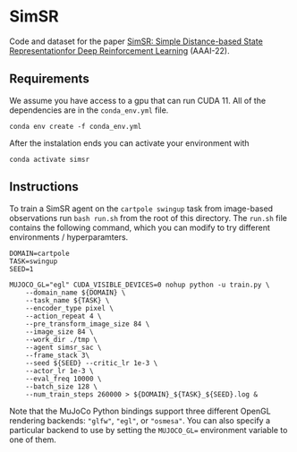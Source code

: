 # SimSR
Code and dataset for the paper [SimSR: Simple Distance-based State Representationfor Deep Reinforcement Learning]() (AAAI-22).

## Requirements
We assume you have access to a gpu that can run CUDA 11. All of the dependencies are in the `conda_env.yml` file.

```
conda env create -f conda_env.yml
```

After the instalation ends you can activate your environment with

```
conda activate simsr
```

## Instructions

To train a SimSR agent on the `cartpole swingup` task from image-based observations run `bash run.sh` from the root of this directory. The `run.sh` file contains the following command, which you can modify to try different environments / hyperparamters.

```
DOMAIN=cartpole
TASK=swingup
SEED=1

MUJOCO_GL="egl" CUDA_VISIBLE_DEVICES=0 nohup python -u train.py \
	--domain_name ${DOMAIN} \
	--task_name ${TASK} \
	--encoder_type pixel \
	--action_repeat 4 \
	--pre_transform_image_size 84 \
	--image_size 84 \
	--work_dir ./tmp \
	--agent simsr_sac \
	--frame_stack 3\
	--seed ${SEED} --critic_lr 1e-3 \
	--actor_lr 1e-3 \
	--eval_freq 10000 \
	--batch_size 128 \
	--num_train_steps 260000 > ${DOMAIN}_${TASK}_${SEED}.log &
```

Note that the MuJoCo Python bindings support three different OpenGL rendering backends: `"glfw"`, `"egl"`, or `"osmesa"`. You can also specify a particular backend to use by setting the `MUJOCO_GL=` environment variable to one of them.

